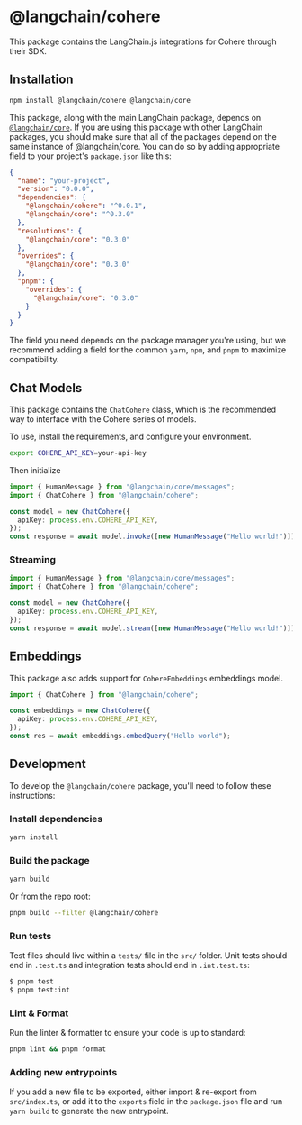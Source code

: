 # @langchain/cohere

This package contains the LangChain.js integrations for Cohere through their SDK.

## Installation

```bash npm2yarn
npm install @langchain/cohere @langchain/core
```

This package, along with the main LangChain package, depends on [`@langchain/core`](https://npmjs.com/package/@langchain/core/).
If you are using this package with other LangChain packages, you should make sure that all of the packages depend on the same instance of @langchain/core.
You can do so by adding appropriate field to your project's `package.json` like this:

```json
{
  "name": "your-project",
  "version": "0.0.0",
  "dependencies": {
    "@langchain/cohere": "^0.0.1",
    "@langchain/core": "^0.3.0"
  },
  "resolutions": {
    "@langchain/core": "0.3.0"
  },
  "overrides": {
    "@langchain/core": "0.3.0"
  },
  "pnpm": {
    "overrides": {
      "@langchain/core": "0.3.0"
    }
  }
}
```

The field you need depends on the package manager you're using, but we recommend adding a field for the common `yarn`, `npm`, and `pnpm` to maximize compatibility.

## Chat Models

This package contains the `ChatCohere` class, which is the recommended way to interface with the Cohere series of models.

To use, install the requirements, and configure your environment.

```bash
export COHERE_API_KEY=your-api-key
```

Then initialize

```typescript
import { HumanMessage } from "@langchain/core/messages";
import { ChatCohere } from "@langchain/cohere";

const model = new ChatCohere({
  apiKey: process.env.COHERE_API_KEY,
});
const response = await model.invoke([new HumanMessage("Hello world!")]);
```

### Streaming

```typescript
import { HumanMessage } from "@langchain/core/messages";
import { ChatCohere } from "@langchain/cohere";

const model = new ChatCohere({
  apiKey: process.env.COHERE_API_KEY,
});
const response = await model.stream([new HumanMessage("Hello world!")]);
```

## Embeddings

This package also adds support for `CohereEmbeddings` embeddings model.

```typescript
import { ChatCohere } from "@langchain/cohere";

const embeddings = new ChatCohere({
  apiKey: process.env.COHERE_API_KEY,
});
const res = await embeddings.embedQuery("Hello world");
```

## Development

To develop the `@langchain/cohere` package, you'll need to follow these instructions:

### Install dependencies

```bash
yarn install
```

### Build the package

```bash
yarn build
```

Or from the repo root:

```bash
pnpm build --filter @langchain/cohere
```

### Run tests

Test files should live within a `tests/` file in the `src/` folder. Unit tests should end in `.test.ts` and integration tests should
end in `.int.test.ts`:

```bash
$ pnpm test
$ pnpm test:int
```

### Lint & Format

Run the linter & formatter to ensure your code is up to standard:

```bash
pnpm lint && pnpm format
```

### Adding new entrypoints

If you add a new file to be exported, either import & re-export from `src/index.ts`, or add it to the `exports` field in the `package.json` file and run `yarn build` to generate the new entrypoint.
